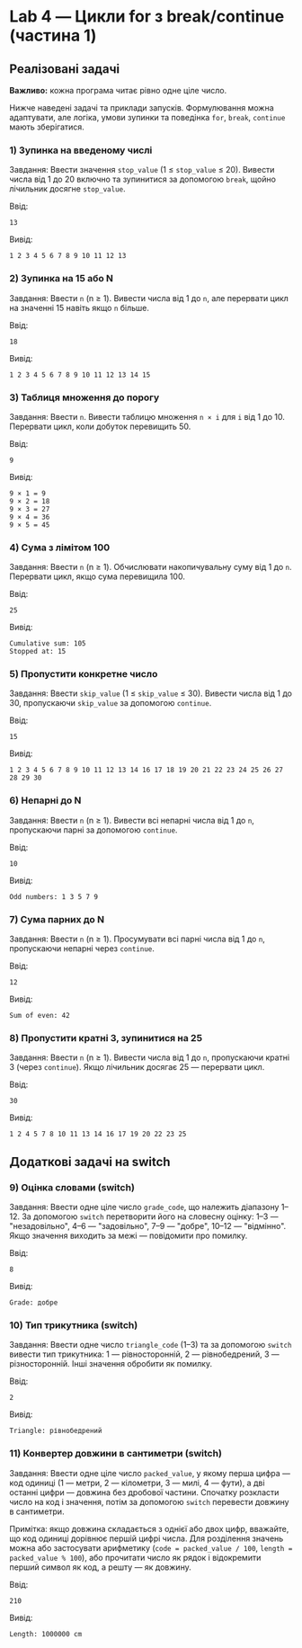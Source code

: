 # Lab 4 — Цикли for з break/continue (частина 1)
## Реалізовані задачі

**Важливо:** кожна програма читає рівно одне ціле число.

Нижче наведені задачі та приклади запусків. Формулювання можна адаптувати, але логіка, умови зупинки та поведінка `for`, `break`, `continue` мають зберігатися.

### 1) Зупинка на введеному числі
Завдання: Ввести значення `stop_value` (1 ≤ `stop_value` ≤ 20). Вивести числа від 1 до 20 включно та зупинитися за допомогою `break`, щойно лічильник досягне `stop_value`.

Ввід:
```
13
```
Вивід:
```
1 2 3 4 5 6 7 8 9 10 11 12 13
```

### 2) Зупинка на 15 або N
Завдання: Ввести `n` (n ≥ 1). Вивести числа від 1 до `n`, але перервати цикл на значенні 15 навіть якщо `n` більше.

Ввід:
```
18
```
Вивід:
```
1 2 3 4 5 6 7 8 9 10 11 12 13 14 15
```

### 3) Таблиця множення до порогу
Завдання: Ввести `n`. Вивести таблицю множення `n × i` для `i` від 1 до 10. Перервати цикл, коли добуток перевищить 50.

Ввід:
```
9
```
Вивід:
```
9 × 1 = 9
9 × 2 = 18
9 × 3 = 27
9 × 4 = 36
9 × 5 = 45
```

### 4) Сума з лімітом 100
Завдання: Ввести `n` (n ≥ 1). Обчислювати накопичувальну суму від 1 до `n`. Перервати цикл, якщо сума перевищила 100.

Ввід:
```
25
```
Вивід:
```
Cumulative sum: 105
Stopped at: 15
```

### 5) Пропустити конкретне число
Завдання: Ввести `skip_value` (1 ≤ `skip_value` ≤ 30). Вивести числа від 1 до 30, пропускаючи `skip_value` за допомогою `continue`.

Ввід:
```
15
```
Вивід:
```
1 2 3 4 5 6 7 8 9 10 11 12 13 14 16 17 18 19 20 21 22 23 24 25 26 27 28 29 30
```

### 6) Непарні до N
Завдання: Ввести `n` (n ≥ 1). Вивести всі непарні числа від 1 до `n`, пропускаючи парні за допомогою `continue`.

Ввід:
```
10
```
Вивід:
```
Odd numbers: 1 3 5 7 9
```

### 7) Сума парних до N
Завдання: Ввести `n` (n ≥ 1). Просумувати всі парні числа від 1 до `n`, пропускаючи непарні через `continue`.

Ввід:
```
12
```
Вивід:
```
Sum of even: 42
```

### 8) Пропустити кратні 3, зупинитися на 25
Завдання: Ввести `n` (n ≥ 1). Вивести числа від 1 до `n`, пропускаючи кратні 3 (через `continue`). Якщо лічильник досягає 25 — перервати цикл.

Ввід:
```
30
```
Вивід:
```
1 2 4 5 7 8 10 11 13 14 16 17 19 20 22 23 25
```

## Додаткові задачі на switch

### 9) Оцінка словами (switch)
Завдання: Ввести одне ціле число `grade_code`, що належить діапазону 1–12. За допомогою `switch` перетворити його на словесну оцінку: 1–3 — "незадовільно", 4–6 — "задовільно", 7–9 — "добре", 10–12 — "відмінно". Якщо значення виходить за межі — повідомити про помилку.

Ввід:
```
8
```
Вивід:
```
Grade: добре
```

### 10) Тип трикутника (switch)
Завдання: Ввести одне число `triangle_code` (1–3) та за допомогою `switch` вивести тип трикутника: 1 — рівносторонній, 2 — рівнобедрений, 3 — різносторонній. Інші значення обробити як помилку.

Ввід:
```
2
```
Вивід:
```
Triangle: рівнобедрений
```

### 11) Конвертер довжини в сантиметри (switch)
Завдання: Ввести одне ціле число `packed_value`, у якому перша цифра — код одиниці (1 — метри, 2 — кілометри, 3 — милі, 4 — фути), а дві останні цифри — довжина без дробової частини. Спочатку розкласти число на код і значення, потім за допомогою `switch` перевести довжину в сантиметри.

Примітка: якщо довжина складається з однієї або двох цифр, вважайте, що код одиниці дорівнює першій цифрі числа. Для розділення значень можна або застосувати арифметику (`code = packed_value / 100`, `length = packed_value % 100`), або прочитати число як рядок і відокремити перший символ як код, а решту — як довжину.

Ввід:
```
210
```
Вивід:
```
Length: 1000000 cm
```
